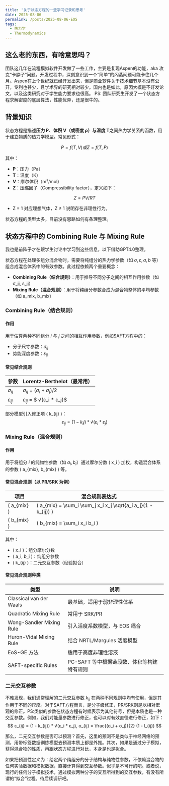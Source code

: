 ```yaml
---
title: '关于状态方程的一些学习记录和思考'
date: 2025-08-06
permalink: /posts/2025-08-06-EOS
tags:
  - 热力学
  - Thermodynamics
---
```


## 这么老的东西，有啥意思吗？
团队这几年在流程模拟软件开发做了一些工作，主要是复现Aspen的功能，aka 攻克“卡脖子”问题。开发过程中，深刻意识到一个“简单”的闪蒸问题可能卡住几个月。Aspen在上个世纪就已经开发出来，但是商业软件关于技术细节基本没有公开，专利也甚少，且学术界的研究相对较少。国内也是如此，原因大概是不好发论文，以及这类研究对于学生能力要求也很高。
PS: 团队研究生开发了一个状态方程求解密度的底层算法，性能优异，还是很牛的。

## 背景知识

状态方程是描述**压力 P**、**体积 V（或密度 ρ）**与**温度 T**之间热力学关系的函数，用于建立物质的热力学模型。常见形式：

$$P = f(T, V) 或 Z = f(T, P)$$

其中：

- **P**：压力（Pa）
- **T**：温度（K）
- **V**：摩尔体积（m³/mol）
- **Z**：压缩因子（Compressibility factor），定义如下：

$$Z = PV / RT$$

- Z = 1 对应理想气体，Z ≠ 1 说明存在非理性行为。

状态方程的类型太多，目前没有思路如何有条理整理。

## 状态方程中的 Combining Rule 与 Mixing Rule

我也是前阵子才在跟学生讨论中学习到这些信息，以下借助GPT4.0整理。

状态方程在处理多组分混合物时，需要将纯组分的热力学参数（如 $σ, ε, a, b$ 等）组合成混合体系中的有效参数。此过程依赖两个重要概念：

- **Combining Rule（结合规则）**：用于推导不同分子之间的相互作用参数（如 σ_ij, ε_ij）
- **Mixing Rule（混合规则）**：用于将纯组分参数合成为混合物整体的平均参数（如 a_mix, b_mix）

### Combining Rule（结合规则）

#### 作用

用于估算两种不同组分 $i$ 与 $j$ 之间的相互作用参数，例如SAFT方程中的：

- 分子尺寸参数：$σ_{ij}$ 
- 势能深度参数：$ε_{ij}$ 

#### 常见结合规则

| 参数 | Lorentz-Berthelot（最常用） |
|------|-----------------------------|
| $σ_{ij}$  | $σ_{ij}$  = ($σ_{i}  + σ_{j} ) / 2$      |
| $ε_{ij}$ | $ε_{ij}$  = $ √(ε_i * ε_j)$         |

部分模型引入修正项 \( k_{ij} \)：
$$ ε_{ij} = (1 - k_ij) * √(ε_i * ε_j) $$  

### Mixing Rule（混合规则）

#### 作用

用于将组分 $i$ 的纯物性参数（如 $a_i, b_i$）通过摩尔分数 \( x_i \) 加权，构造混合体系的参数 \( a_{mix}, b_{mix} \) 等。

#### 常见混合规则（以 PR/SRK 为例）

| 项目 | 混合规则表达式 |
|------|----------------|
| \( a_{mix} \) | \( a_{mix} = \sum_i \sum_j x_i x_j \sqrt{a_i a_j}(1 - k_{ij}) \) |
| \( b_{mix} \) | \( b_{mix} = \sum_i x_i b_i \) |

其中：
- \( x_i \)：组分摩尔分数
- \( a_i, b_i \)：纯组分参数
- \( k_{ij} \)：二元交互参数（经验拟合）

#### 常见混合规则种类

| 类型 | 说明 |
|------|------|
| Classical van der Waals | 最基础，适用于弱非理性体系 |
| Quadratic Mixing Rule | 常用于 SRK/PR |
| Wong-Sandler Mixing Rule | 引入活度系数模型，与 EOS 耦合 |
| Huron-Vidal Mixing Rule | 结合 NRTL/Margules 活度模型 |
| EoS-GE 方法 | 适用于高度非理性溶液 |
| SAFT-specific Rules | PC-SAFT 等中根据链段数、体积等构建特有规则 |

### 二元交互参数

不难发现，我们通常理解的二元交互参数 $k_{ij}$ 在两种不同规则中均有使用，但是其作用于不同的尺度。对于SAFT方程而言，是分子级修正，PR/SRK则是以相对宏观的修正。PS:类似的参数在状态方程有时候表示为其他符号，但是本质也是一种交互参数。例如，我们对能量参数进行修正，也可以对有效直径进行修正，如下：
$$ ε_{ij} = (1 - k_{ij}) * √(ε_i * ε_j), σ_{ij} = \frac{(σ_i + σ_j)}{2} (1 - l_{ij}) $$  

那么，二元交互参数是否可以预测？首先，这里的预测不是类似于神经网络的预测，用带标签数据训练模型去预测本质上都是外推。其次，如果是通过分子模拟，获得混合物的性质，再跟状态方程进行对比，本身是也是拟合。

如果把预测性定义为：给定两个纯组分的分子结构与纯物性参数，不依赖混合物的任何实验数据和模拟数据，直接计算得到交互参数。似乎是不可行的吧。或者说，现行的任何分子模拟技术，通过模拟两种分子的交互所得到的交互参数，有没有所谓的“拟合”过程。待后续调研吧。
